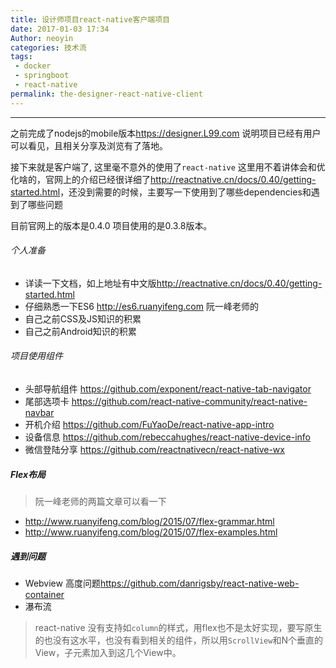 ```yaml
---
title: 设计师项目react-native客户端项目
date: 2017-01-03 17:34
Author: neoyin
categories: 技术流
tags:
 - docker
 - springboot
 - react-native
permalink: the-designer-react-native-client
---
```


---

之前完成了nodejs的mobile版本<https://designer.L99.com> 说明项目已经有用户可以看见，且相关分享及浏览有了落地。

接下来就是客户端了, 这里毫不意外的使用了`react-native`  这里用不着讲体会和优化啥的，官网上的介绍已经很详细了<http://reactnative.cn/docs/0.40/getting-started.html>，还没到需要的时候，主要写一下使用到了哪些dependencies和遇到了哪些问题

目前官网上的版本是0.4.0 项目使用的是0.3.8版本。 

###### 个人准备
- 详读一下文档，如上地址有中文版<http://reactnative.cn/docs/0.40/getting-started.html>
- 仔细熟悉一下ES6 <http://es6.ruanyifeng.com> 阮一峰老师的
- 自己之前CSS及JS知识的积累
- 自己之前Android知识的积累 

###### 项目使用组件
- 头部导航组件 <https://github.com/exponent/react-native-tab-navigator>
- 尾部选项卡 <https://github.com/react-native-community/react-native-navbar>
- 开机介绍 <https://github.com/FuYaoDe/react-native-app-intro>
- 设备信息 <https://github.com/rebeccahughes/react-native-device-info>
- 微信登陆分享 <https://github.com/reactnativecn/react-native-wx>

##### Flex布局
> 阮一峰老师的两篇文章可以看一下

- <http://www.ruanyifeng.com/blog/2015/07/flex-grammar.html>
- <http://www.ruanyifeng.com/blog/2015/07/flex-examples.html>

##### 遇到问题

- Webview 高度问题<https://github.com/danrigsby/react-native-web-container>
- 瀑布流 
> react-native 没有支持如`column`的样式，用flex也不是太好实现，要写原生的也没有这水平，也没有看到相关的组件，所以用`ScrollView`和N个垂直的View，子元素加入到这几个View中。



